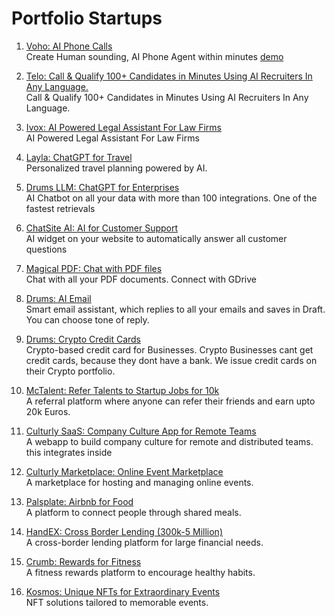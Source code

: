 # Portfolio Startups

1. [Voho: AI Phone Calls](https://voho.ai)  
   Create Human sounding, AI Phone Agent within minutes
   [demo](https://youtu.be/sIqNrPQxV5o?feature=shared&t=220)

3. [Telo: Call & Qualify 100+ Candidates in Minutes Using AI Recruiters In Any Language. ](https://teloai.app/)  
   Call & Qualify 100+ Candidates in Minutes Using AI Recruiters In Any Language.

4. [Ivox: AI Powered Legal Assistant For Law Firms](https://ivoxai.com/)  
   AI Powered Legal Assistant For Law Firms

5. [Layla: ChatGPT for Travel](https://layla.ai)  
   Personalized travel planning powered by AI.

6. [Drums LLM: ChatGPT for Enterprises](https://youtu.be/XiGT0I6Ctpo)  
   AI Chatbot on all your data with more than 100 integrations. One of the fastest retrievals

7. [ChatSite AI: AI for Customer Support](https://youtu.be/21onmL8z7Fo)  
   AI widget on your website to automatically answer all customer questions

8. [Magical PDF: Chat with PDF files](https://youtu.be/5NHq79Jeppw)  
   Chat with all your PDF documents. Connect with GDrive

9. [Drums: AI Email](https://youtu.be/DW_8UzvG11c?feature=shared)  
   Smart email assistant, which replies to all your emails and saves in Draft. You can choose tone of reply. 

10. [Drums: Crypto Credit Cards](https://www.youtube.com/watch?v=8zBS2mHkp6g)  
   Crypto-based credit card for Businesses. Crypto Businesses cant get credit cards, because they dont have a bank. We issue credit cards on their Crypto portfolio. 

11. [McTalent: Refer Talents to Startup Jobs for 10k](https://github.com/asfandyar-malik/Portfolio/tree/main/McTalent)  
   A referral platform where anyone can refer their friends and earn upto 20k Euros.

12. [Culturly SaaS: Company Culture App for Remote Teams](https://youtu.be/E3CDfpjjZl8)  
   A webapp to build company culture for remote and distributed teams. this integrates inside 

13. [Culturly Marketplace: Online Event Marketplace](https://github.com/asfandyar-malik/Portfolio/tree/main/Culturly-Marketplace)  
    A marketplace for hosting and managing online events.

14. [Palsplate: Airbnb for Food](https://github.com/asfandyar-malik/Portfolio/tree/main/Palsplate)  
    A platform to connect people through shared meals.

15. [HandEX: Cross Border Lending (300k-5 Million)](https://www.youtube.com/watch?v=M0e0Gy21RiE)  
    A cross-border lending platform for large financial needs.

16. [Crumb: Rewards for Fitness](https://github.com/asfandyar-malik/Portfolio/tree/main/Crumb)  
    A fitness rewards platform to encourage healthy habits.

17. [Kosmos: Unique NFTs for Extraordinary Events](https://github.com/asfandyar-malik/Portfolio/tree/main/Kosmos)  
    NFT solutions tailored to memorable events.
